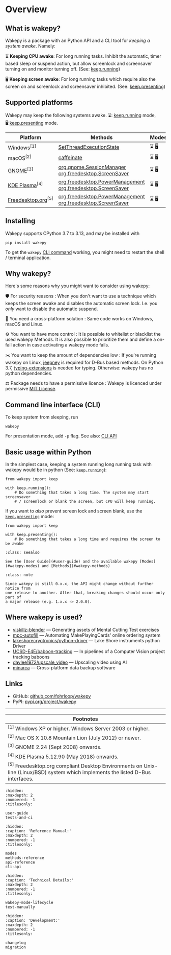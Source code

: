 # Overview

## What is wakepy?

Wakepy is a package with an Python API and a CLI tool for *keeping a system awake*. Namely:

⌛ **Keeping CPU awake**:  For long running tasks. Inhibit the automatic, timer based sleep or suspend action, but allow screenlock and screensaver turning on and monitor turning off. (See: <a href="https://wakepy.readthedocs.io/stable/modes.html#keep-running-mode">keep.running</a>)

🖥️ **Keeping screen awake**:  For long running tasks which require also the screen on and screenlock and screensaver inhibited. (See: <a href="https://wakepy.readthedocs.io/stable/modes.html#keep-presenting-mode">keep.presenting</a>)


## Supported platforms

Wakepy may keep the following systems awake. ⌛: <a href="https://wakepy.readthedocs.io/stable/modes.html#keep-running-mode">keep.running</a> mode, 🖥️:<a href="https://wakepy.readthedocs.io/stable/modes.html#keep-presenting-mode">keep.presenting</a> mode.


<table class="wakepy-table">
  <colgroup>
    <col style="width: 18%;">
    <col style="width: 68%;">
    <col style="width: 14%;">
  </colgroup>
  <thead>
    <tr>
      <th>Platform</th>
      <th>Methods</th>
      <th>Modes</th>
    </tr>
  </thead>
  <tbody>
    <tr>
      <td>Windows<sup>[1]</sup></td>
      <td><a href="https://wakepy.readthedocs.io/stable/methods-reference.html#setthreadexecutionstate">SetThreadExecutionState</a></td>
      <td>⌛ 🖥️</td>
    </tr>
    <tr>
    </tr>
    <tr>
      <td>macOS<sup>[2]</sup></td>
      <td><a href="https://wakepy.readthedocs.io/stable/methods-reference.html#macos-caffeinate">caffeinate</a></td>
      <td>⌛ 🖥️</td>
    </tr>
    <tr>
      <td><a href="https://en.wikipedia.org/wiki/GNOME">GNOME</a><sup>[3]</sup></td>
      <td><a href="https://wakepy.readthedocs.io/stable/methods-reference.html#org-gnome-sessionmanager">org.gnome.SessionManager</a><br>
      <a href="https://wakepy.readthedocs.io/stable/methods-reference.html#org-freedesktop-screensaver">org.freedesktop.ScreenSaver</a></td>
      <td>⌛ 🖥️</td>
    </tr>
    <tr>
      <td><a href="https://en.wikipedia.org/wiki/KDE_Plasma">KDE Plasma</a><sup>[4]</sup></td>
      <td><a href="https://wakepy.readthedocs.io/stable/methods-reference.html#org-freedesktop-powermanagement">org.freedesktop.PowerManagement</a><br>
      <a href="https://wakepy.readthedocs.io/stable/methods-reference.html#org-freedesktop-screensaver">org.freedesktop.ScreenSaver</a></td>
      <td>⌛ 🖥️</td>
    </tr>
    <tr>
      <td><a href="https://en.wikipedia.org/wiki/Freedesktop.org">Freedesktop.org</a><sup>[5]</sup></td>
      <td>
      <a href="https://wakepy.readthedocs.io/stable/methods-reference.html#org-freedesktop-powermanagement">org.freedesktop.PowerManagement</a><br>
      <a href="https://wakepy.readthedocs.io/stable/methods-reference.html#org-freedesktop-screensaver">org.freedesktop.ScreenSaver</a>
      </td>
      <td>⌛ 🖥️</td>
    </tr>
  </tbody>
</table>


## Installing

Wakepy supports CPython 3.7 to 3.13, and may be installed with

```
pip install wakepy
```

To get the `wakepy` [CLI command](#cli-api) working, you might need to restart the shell / terminal application.

## Why wakepy?
Here's some reasons why you might want to consider using wakepy:

🛡️ For security reasons
: When you don't want to use a technique which keeps the screen awake and disables the automatic screen lock. I.e. you *only* want to disable the automatic suspend. 

🦸 You need a cross-platform solution
: Same code works on Windows, macOS and Linux.

⚙️ You want to have more control
: It is possible to whitelist or blacklist the used wakepy Methods. It is also possible to prioritize them and define a on-fail action in case activating a wakepy mode fails.

✂️ You want to keep the amount of dependencies low
: If you're running wakepy on Linux,  [jeepney](https://jeepney.readthedocs.io/) is required for D-Bus based methods. On Python 3.7,  [typing-extensions](https://pypi.org/project/typing-extensions/) is needed for typing. Otherwise: wakepy has no python dependencies.

⚖️ Package needs to have a permissive licence
: Wakepy is licenced under permissive [MIT License](https://github.com/fohrloop/wakepy/blob/main/LICENSE.txt).



## Command line interface (CLI)

To keep system from sleeping, run

```
wakepy
```

For presentation mode, add `-p` flag. See also: [CLI API](#cli-api)

## Basic usage within Python

In the simplest case, keeping a system running long running task with wakepy would be in python (See: [`keep.running`](#keep-running-mode)):

```{code-block} python
from wakepy import keep

with keep.running():
    # Do something that takes a long time. The system may start screensaver
    # / screenlock or blank the screen, but CPU will keep running.
```

If you want to *also* prevent screen lock and screen blank, use the [`keep.presenting`](#keep-presenting-mode) mode:


```{code-block} python
from wakepy import keep

with keep.presenting():
    # Do something that takes a long time and requires the screen to be awake
```


```{admonition} Next Steps
:class: seealso

See the [User Guide](#user-guide) and the available wakepy [Modes](#wakepy-modes) and [Methods](#wakepy-methods)
```
```{admonition} Wakepy API is still experimental 🚧
:class: note

Since wakepy is still 0.x.x, the API might change without further notice from
one release to another. After that, breaking changes should occur only part of
a major release (e.g. 1.x.x -> 2.0.0). 
```


## Where wakepy is used?

- [viskillz-blender](https://github.com/viskillz/viskillz-blender) — Generating assets of Mental Cutting Test exercises
- [mpc-autofill](https://github.com/chilli-axe/mpc-autofill) — Automating MakePlayingCards' online ordering system
- [lakeshorecryotronics/python-driver](https://github.com/lakeshorecryotronics/python-driver) — Lake Shore instruments python Driver
- [UCSD-E4E/baboon-tracking](https://github.com/UCSD-E4E/baboon-tracking) — In pipelines of a Computer Vision project tracking baboons
- [davlee1972/upscale_video](https://github.com/davlee1972/upscale_video) — Upscaling video using AI
- [minarca](https://github.com/ikus060/minarca) — Cross-platform data backup software



## Links
- GitHub: [github.com/fohrloop/wakepy](https://github.com/fohrloop/wakepy)
- PyPI: [pypi.org/project/wakepy](https://pypi.org/project/wakepy/)

---------------

| Footnotes                                                                                                                    |
| ---------------------------------------------------------------------------------------------------------------------------- |
| <sup>[1]</sup> Windows XP or higher. Windows Server 2003 or higher.                                                          |
| <sup>[2]</sup> Mac OS X 10.8 Mountain Lion (July 2012) or newer.                                                                            |
| <sup>[3]</sup> GNOME 2.24 (Sept 2008) onwards.                                                                                              |
| <sup>[4]</sup> KDE Plasma 5.12.90 (May 2018) onwards.                                                                                       |
| <sup>[5]</sup> Freedesktop.org compliant Desktop Environments on Unix-line (Linux/BSD) system which implements the listed D-Bus interfaces. |



```{toctree}
:hidden:
:maxdepth: 2
:numbered: -1
:titlesonly:

user-guide
tests-and-ci
```

```{toctree}
:hidden:
:caption: 'Reference Manual:'
:maxdepth: 2
:numbered: -1
:titlesonly:

modes
methods-reference
api-reference
cli-api
```


```{toctree}
:hidden:
:caption: 'Technical Details:'
:maxdepth: 2
:numbered: -1
:titlesonly:

wakepy-mode-lifecycle
test-manually
```

```{toctree}
:hidden:
:caption: 'Development:'
:maxdepth: 2
:numbered: -1
:titlesonly:

changelog
migration
```